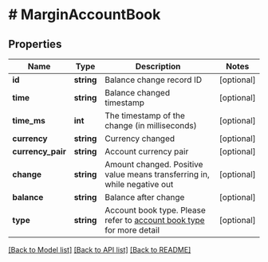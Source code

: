 # # MarginAccountBook

## Properties

Name | Type | Description | Notes
------------ | ------------- | ------------- | -------------
**id** | **string** | Balance change record ID | [optional] 
**time** | **string** | Balance changed timestamp | [optional] 
**time_ms** | **int** | The timestamp of the change (in milliseconds) | [optional] 
**currency** | **string** | Currency changed | [optional] 
**currency_pair** | **string** | Account currency pair | [optional] 
**change** | **string** | Amount changed. Positive value means transferring in, while negative out | [optional] 
**balance** | **string** | Balance after change | [optional] 
**type** | **string** | Account book type.  Please refer to [account book type](#accountbook-type) for more detail | [optional] 

[[Back to Model list]](../../README.md#documentation-for-models) [[Back to API list]](../../README.md#documentation-for-api-endpoints) [[Back to README]](../../README.md)
